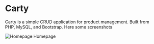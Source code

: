 # Carty
Carty is a simple CRUD application for product management. Built from PHP, MySQL, and Bootstrap. Here some screenshots

![Homepage](https://github.com/mrizqighana/carty/blob/main/assets/carty-add.PNG)
Homepage
